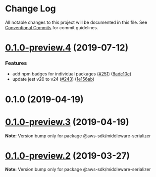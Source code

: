 # Change Log

All notable changes to this project will be documented in this file.
See [Conventional Commits](https://conventionalcommits.org) for commit guidelines.

# [0.1.0-preview.4](https://github.com/aws/aws-sdk-js-v3/compare/@aws-sdk/middleware-serializer@0.1.0-preview.2...@aws-sdk/middleware-serializer@0.1.0-preview.4) (2019-07-12)

### Features

- add npm badges for individual packages ([#251](https://github.com/aws/aws-sdk-js-v3/issues/251)) ([8adc10c](https://github.com/aws/aws-sdk-js-v3/commit/8adc10c))
- update jest v20 to v24 ([#243](https://github.com/aws/aws-sdk-js-v3/issues/243)) ([1e156ab](https://github.com/aws/aws-sdk-js-v3/commit/1e156ab))

# 0.1.0 (2019-04-19)

# [0.1.0-preview.3](https://github.com/aws/aws-sdk-js-v3/compare/@aws-sdk/middleware-serializer@0.1.0-preview.2...@aws-sdk/middleware-serializer@0.1.0-preview.3) (2019-04-19)

**Note:** Version bump only for package @aws-sdk/middleware-serializer

# [0.1.0-preview.2](https://github.com/aws/aws-sdk-js-v3/compare/@aws-sdk/middleware-serializer@0.1.0-preview.1...@aws-sdk/middleware-serializer@0.1.0-preview.2) (2019-03-27)

**Note:** Version bump only for package @aws-sdk/middleware-serializer
